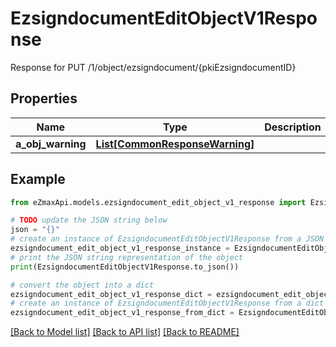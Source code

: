 # EzsigndocumentEditObjectV1Response

Response for PUT /1/object/ezsigndocument/{pkiEzsigndocumentID}

## Properties

Name | Type | Description | Notes
------------ | ------------- | ------------- | -------------
**a_obj_warning** | [**List[CommonResponseWarning]**](CommonResponseWarning.md) |  | [optional] 

## Example

```python
from eZmaxApi.models.ezsigndocument_edit_object_v1_response import EzsigndocumentEditObjectV1Response

# TODO update the JSON string below
json = "{}"
# create an instance of EzsigndocumentEditObjectV1Response from a JSON string
ezsigndocument_edit_object_v1_response_instance = EzsigndocumentEditObjectV1Response.from_json(json)
# print the JSON string representation of the object
print(EzsigndocumentEditObjectV1Response.to_json())

# convert the object into a dict
ezsigndocument_edit_object_v1_response_dict = ezsigndocument_edit_object_v1_response_instance.to_dict()
# create an instance of EzsigndocumentEditObjectV1Response from a dict
ezsigndocument_edit_object_v1_response_from_dict = EzsigndocumentEditObjectV1Response.from_dict(ezsigndocument_edit_object_v1_response_dict)
```
[[Back to Model list]](../README.md#documentation-for-models) [[Back to API list]](../README.md#documentation-for-api-endpoints) [[Back to README]](../README.md)


